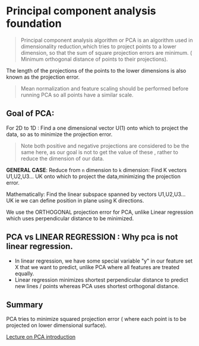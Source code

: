 # Principal component analysis foundation

> Principal component analysis algorithm or PCA is an algorithm used in dimensionality reduction,which tries to project points to a lower dimension, so that the sum of square projection errors are minimum. ( Minimum orthogonal distance of points to their projections).

The length of the projections of the points to the lower dimensions is also known as the projection error.

> Mean normalization and feature scaling should be performed before running PCA so all points have a similar scale.

## Goal of PCA:

For 2D to 1D : Find a one dimensional vector U(1) onto which to project the data, so as to minimize the projection error. 

> Note both positive and negative projections are considered to be the same here, as our goal is not to get the value of these , rather to reduce the dimension of our data.

**GENERAL CASE**: Reduce from `n` dimension to `k` dimension: Find K vectors U1,U2,U3... UK onto which to project the data,minimizing the projection error.

Mathematically: Find the linear subspace spanned by vectors U1,U2,U3... UK ie we can define position in plane using K directions.

We use the ORTHOGONAL projection error for PCA, unlike Linear regression which uses perpendicular distance to be minimized.

## PCA vs LINEAR REGRESSION : Why pca is not linear regression.

* In linear regression, we have some special variable "y" in our feature set X that we want to predict, unlike PCA where all features are treated equally.
* Linear regression minimizes shortest perpendicular distance to predict new lines / points whereas PCA uses shortest orthogonal distance. 


## Summary
PCA tries to minimize squared projection error  ( where each point is to be projected on lower dimensional surface).

[Lecture on PCA introduction](https://www.coursera.org/learn/machine-learning/lecture/GBFTt/principal-component-analysis-problem-formulation)
